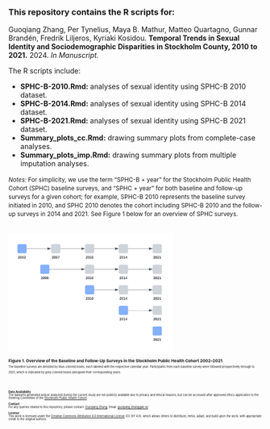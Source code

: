 ### This repository contains the R scripts for:

Guoqiang Zhang, Per Tynelius, Maya B. Mathur, Matteo Quartagno, Gunnar Brandén, Fredrik Liljeros, Kyriaki Kosidou. **Temporal Trends in Sexual Identity and Sociodemographic Disparities in Stockholm County, 2010 to 2021.** 2024. _In Manuscript._

The R scripts include:
* **SPHC-B-2010.Rmd:** analyses of sexual identity using SPHC-B 2010 dataset.
* **SPHC-B-2014.Rmd:** analyses of sexual identity using SPHC-B 2014 dataset.
* **SPHC-B-2021.Rmd:** analyses of sexual identity using SPHC-B 2021 dataset.
* **Summary_plots_cc.Rmd:** drawing summary plots from complete-case analyses.
* **Summary_plots_imp.Rmd:** drawing summary plots from multiple imputation analyses.

<small>_Notes:_ For simplicity, we use the term “SPHC-B + year” for the Stockholm Public Health Cohort (SPHC) baseline surveys, and “SPHC + year” for both baseline and follow-up surveys for a given cohort; for example, SPHC-B 2010 represents the baseline survey initiated in 2010, and SPHC 2010 denotes the cohort including SPHC-B 2010 and the follow-up surveys in 2014 and 2021. See Figure 1 below for an overview of SPHC surveys.<small>

<br>

<img src="images/SPHC_overview.png" width="65%" height="auto">

<small>**Figure 1. Overview of the Baseline and Follow-Up Surveys in the Stockholm Public Health Cohort 2002–2021**<br><small>
<small>The baseline surveys are denoted by blue-colored boxes, each labeled with the respective calendar year. Participants from each baseline survey were followed prospectively through to 2021, which is indicated by grey-colored boxes alongside their corresponding years.<small>

<br>

**Data Availability**<br>
The datasets generated and/or analyzed during the current study are not publicly available due to privacy and ethical reasons, but can be accessed after approved ethics application to the Steering Committee of the [Stockholm Public Health Cohort](https://www.ces.regionstockholm.se/projekt-och-uppdrag/halsa-stockholm/SPHC-data/).

**Contact**<br>
For any queries related to this repository, please contact: [Guoqiang Zhang](https://ki.se/en/people/guoqiang-zhang), Email: guoqiang.zhang@ki.se.

**License**<br>
This work is licensed under the [Creative Commons Attribution 4.0 International License](https://creativecommons.org/licenses/by/4.0/) (CC BY 4.0), which allows others to distribute, remix, adapt, and build upon the work, with appropriate credit to the original authors.

